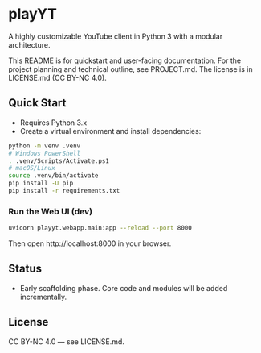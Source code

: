 # playYT

A highly customizable YouTube client in Python 3 with a modular architecture.

This README is for quickstart and user-facing documentation. For the project planning and technical outline, see PROJECT.md. The license is in LICENSE.md (CC BY-NC 4.0).

## Quick Start

- Requires Python 3.x
- Create a virtual environment and install dependencies:

```bash
python -m venv .venv
# Windows PowerShell
. .venv/Scripts/Activate.ps1
# macOS/Linux
source .venv/bin/activate
pip install -U pip
pip install -r requirements.txt
```

### Run the Web UI (dev)

```bash
uvicorn playyt.webapp.main:app --reload --port 8000
```

Then open http://localhost:8000 in your browser.

## Status

- Early scaffolding phase. Core code and modules will be added incrementally.

## License

CC BY-NC 4.0 — see LICENSE.md.

